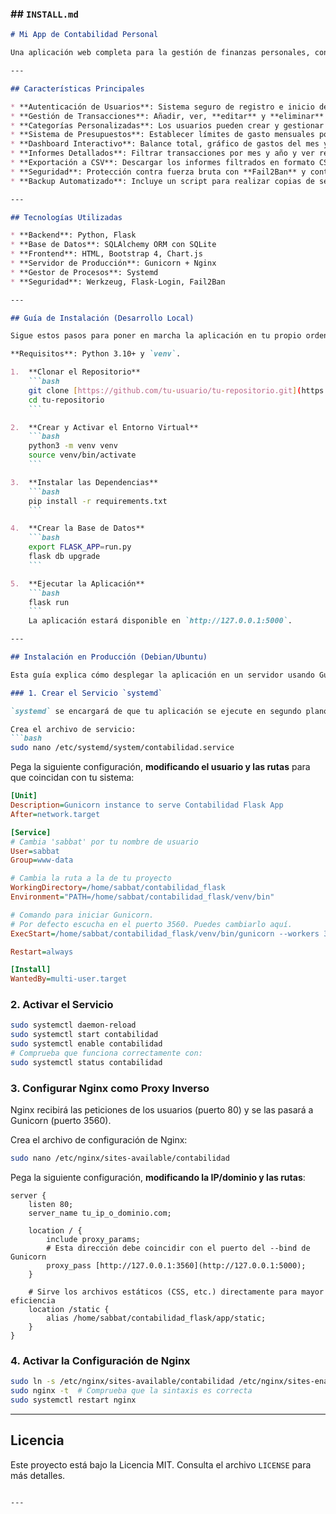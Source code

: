 ### \#\# `INSTALL.md` 

````markdown
# Mi App de Contabilidad Personal

Una aplicación web completa para la gestión de finanzas personales, construida con Python y Flask. Permite a los usuarios registrar ingresos y gastos, gestionar categorías, establecer presupuestos y analizar sus finanzas a través de informes y gráficos.

---

## Características Principales

* **Autenticación de Usuarios**: Sistema seguro de registro e inicio de sesión.
* **Gestión de Transacciones**: Añadir, ver, **editar** y **eliminar** ingresos y gastos.
* **Categorías Personalizadas**: Los usuarios pueden crear y gestionar sus propias categorías de ingresos y gastos.
* **Sistema de Presupuestos**: Establecer límites de gasto mensuales por categoría y visualizar el progreso.
* **Dashboard Interactivo**: Balance total, gráfico de gastos del mes y tabla de últimos movimientos.
* **Informes Detallados**: Filtrar transacciones por mes y año y ver resúmenes financieros.
* **Exportación a CSV**: Descargar los informes filtrados en formato CSV.
* **Seguridad**: Protección contra fuerza bruta con **Fail2Ban** y control de registro de usuarios.
* **Backup Automatizado**: Incluye un script para realizar copias de seguridad de la aplicación y la base de datos.

---

## Tecnologías Utilizadas

* **Backend**: Python, Flask
* **Base de Datos**: SQLAlchemy ORM con SQLite
* **Frontend**: HTML, Bootstrap 4, Chart.js
* **Servidor de Producción**: Gunicorn + Nginx
* **Gestor de Procesos**: Systemd
* **Seguridad**: Werkzeug, Flask-Login, Fail2Ban

---

## Guía de Instalación (Desarrollo Local)

Sigue estos pasos para poner en marcha la aplicación en tu propio ordenador.

**Requisitos**: Python 3.10+ y `venv`.

1.  **Clonar el Repositorio**
    ```bash
    git clone [https://github.com/tu-usuario/tu-repositorio.git](https://github.com/tu-usuario/tu-repositorio.git)
    cd tu-repositorio
    ```

2.  **Crear y Activar el Entorno Virtual**
    ```bash
    python3 -m venv venv
    source venv/bin/activate
    ```

3.  **Instalar las Dependencias**
    ```bash
    pip install -r requirements.txt
    ```

4.  **Crear la Base de Datos**
    ```bash
    export FLASK_APP=run.py
    flask db upgrade
    ```

5.  **Ejecutar la Aplicación**
    ```bash
    flask run
    ```
    La aplicación estará disponible en `http://127.0.0.1:5000`.

---

## Instalación en Producción (Debian/Ubuntu)

Esta guía explica cómo desplegar la aplicación en un servidor usando Gunicorn como servidor de aplicación y Nginx como proxy inverso.

### 1. Crear el Servicio `systemd`

`systemd` se encargará de que tu aplicación se ejecute en segundo plano y se reinicie automáticamente si falla o si el servidor se reinicia.

Crea el archivo de servicio:
```bash
sudo nano /etc/systemd/system/contabilidad.service
````

Pega la siguiente configuración, **modificando el usuario y las rutas** para que coincidan con tu sistema:

```ini
[Unit]
Description=Gunicorn instance to serve Contabilidad Flask App
After=network.target

[Service]
# Cambia 'sabbat' por tu nombre de usuario
User=sabbat
Group=www-data

# Cambia la ruta a la de tu proyecto
WorkingDirectory=/home/sabbat/contabilidad_flask
Environment="PATH=/home/sabbat/contabilidad_flask/venv/bin"

# Comando para iniciar Gunicorn.
# Por defecto escucha en el puerto 3560. Puedes cambiarlo aquí.
ExecStart=/home/sabbat/contabilidad_flask/venv/bin/gunicorn --workers 3 --bind 127.0.0.1:5000 run:app

Restart=always

[Install]
WantedBy=multi-user.target
```

### 2\. Activar el Servicio

```bash
sudo systemctl daemon-reload
sudo systemctl start contabilidad
sudo systemctl enable contabilidad
# Comprueba que funciona correctamente con:
sudo systemctl status contabilidad
```

### 3\. Configurar Nginx como Proxy Inverso

Nginx recibirá las peticiones de los usuarios (puerto 80) y se las pasará a Gunicorn (puerto 3560).

Crea el archivo de configuración de Nginx:

```bash
sudo nano /etc/nginx/sites-available/contabilidad
```

Pega la siguiente configuración, **modificando la IP/dominio y las rutas**:

```nginx
server {
    listen 80;
    server_name tu_ip_o_dominio.com;

    location / {
        include proxy_params;
        # Esta dirección debe coincidir con el puerto del --bind de Gunicorn
        proxy_pass [http://127.0.0.1:3560](http://127.0.0.1:5000);
    }

    # Sirve los archivos estáticos (CSS, etc.) directamente para mayor eficiencia
    location /static {
        alias /home/sabbat/contabilidad_flask/app/static;
    }
}
```

### 4\. Activar la Configuración de Nginx

```bash
sudo ln -s /etc/nginx/sites-available/contabilidad /etc/nginx/sites-enabled
sudo nginx -t  # Comprueba que la sintaxis es correcta
sudo systemctl restart nginx
```

-----

## Licencia

Este proyecto está bajo la Licencia MIT. Consulta el archivo `LICENSE` para más detalles.

````

---
